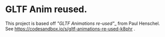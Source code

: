 # GLTF Anim reused.

This project is based off _"GLTF Animations re-used"__ from Paul Henschel. See https://codesandbox.io/s/gltf-animations-re-used-k8phr .
